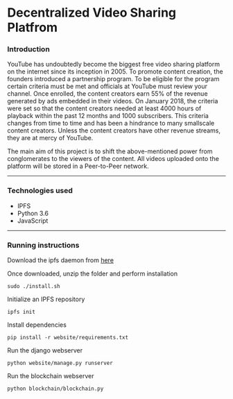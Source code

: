 # Decentralized Video Sharing Platfrom

### Introduction

YouTube has undoubtedly become the biggest free video sharing platform on the internet since its inception in 2005. To promote content creation, the founders introduced a partnership program. To be eligible for the program certain criteria must be met and officials at YouTube must review your channel. Once enrolled, the content creators earn 55% of the revenue generated by ads embedded in their videos. On January 2018, the criteria were set so that the content creators needed at least 4000 hours of playback within the past 12 months and 1000 subscribers. This criteria changes from time to time and has been a hindrance to many smallscale content creators. Unless the content creators have other revenue streams, they are at mercy of YouTube. 

The main aim of this project is to shift the above-mentioned power from conglomerates to the viewers of the content. All videos uploaded onto the platform will be stored in a Peer-to-Peer network.


-----

### Technologies used 

- IPFS
- Python 3.6
- JavaScript

-----

### Running instructions

Download the ipfs daemon from <a href='https://dist.ipfs.io/#go-ipfs'>here</a>

Once downloaded, unzip the folder and perform installation

```
sudo ./install.sh
```

Initialize an IPFS repository

```
ipfs init
```

Install dependencies

```
pip install -r website/requirements.txt
```

Run the django webserver

```
python website/manage.py runserver
```

Run the blockchain webserver

```
python blockchain/blockchain.py 
```